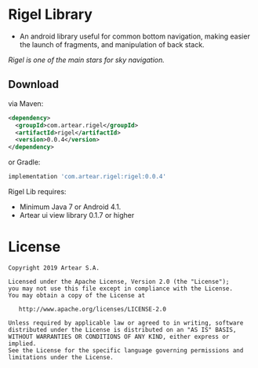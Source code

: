 # Rigel Library

- An android library useful for common bottom navigation, making easier the launch of fragments, 
 and manipulation of back stack. 
 
 *Rigel is one of the main stars for sky navigation.*

Download
--------

via Maven:
```xml
<dependency>
  <groupId>com.artear.rigel</groupId>
  <artifactId>rigel</artifactId>
  <version>0.0.4</version>
</dependency>
```
or Gradle:
```groovy
implementation 'com.artear.rigel:rigel:0.0.4'
```
Rigel Lib requires:

- Minimum Java 7 or Android 4.1.
- Artear ui view library 0.1.7 or higher 

License
=======

    Copyright 2019 Artear S.A.

    Licensed under the Apache License, Version 2.0 (the "License");
    you may not use this file except in compliance with the License.
    You may obtain a copy of the License at

       http://www.apache.org/licenses/LICENSE-2.0

    Unless required by applicable law or agreed to in writing, software
    distributed under the License is distributed on an "AS IS" BASIS,
    WITHOUT WARRANTIES OR CONDITIONS OF ANY KIND, either express or implied.
    See the License for the specific language governing permissions and
    limitations under the License.
